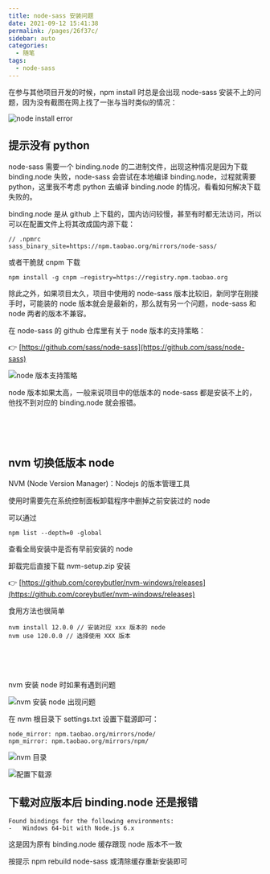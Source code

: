 ```yaml
---
title: node-sass 安装问题
date: 2021-09-12 15:41:38
permalink: /pages/26f37c/
sidebar: auto
categories: 
  - 随笔
tags: 
  - node-sass
---
```


在参与其他项目开发的时候，npm install 时总是会出现 node-sass 安装不上的问题，因为没有截图在网上找了一张与当时类似的情况：

![node install error](/img/1631461458832.PNG)

## 提示没有 python

node-sass 需要一个 binding.node 的二进制文件，出现这种情况是因为下载 binding.node 失败，node-sass 会尝试在本地编译 binding.node，过程就需要 python，这里我不考虑 python 去编译 binding.node 的情况，看看如何解决下载失败的。

binding.node 是从 github 上下载的，国内访问较慢，甚至有时都无法访问，所以可以在配置文件上将其改成国内源下载：

```
// .npmrc
sass_binary_site=https://npm.taobao.org/mirrors/node-sass/
```

或者干脆就 cnpm 下载

```
npm install -g cnpm –registry=https://registry.npm.taobao.org
```

除此之外，如果项目太久，项目中使用的 node-sass 版本比较旧，新同学在刚接手时，可能装的 node 版本就会是最新的，那么就有另一个问题，node-sass 和 node 两者的版本不兼容。

在 node-sass 的 github 仓库里有关于 node 版本的支持策略：

👉 [https://github.com/sass/node-sass](https://github.com/sass/node-sass)

![node 版本支持策略](/img/1631462591679.PNG)

node 版本如果太高，一般来说项目中的低版本的 node-sass 都是安装不上的，他找不到对应的 binding.node 就会报错。

<br/>
<br/>
<br/>

## nvm 切换低版本 node

NVM (Node Version Manager)：Nodejs 的版本管理工具

使用时需要先在系统控制面板卸载程序中删掉之前安装过的 node

可以通过

```
npm list --depth=0 -global
```

查看全局安装中是否有早前安装的 node

卸载完后直接下载 nvm-setup.zip 安装

👉 [https://github.com/coreybutler/nvm-windows/releases](https://github.com/coreybutler/nvm-windows/releases)

食用方法也很简单

```
nvm install 12.0.0 // 安装对应 xxx 版本的 node
nvm use 120.0.0 // 选择使用 XXX 版本
```

<br/>
<br/>
<br/>

nvm 安装 node 时如果有遇到问题

![nvm 安装 node 出现问题](/img/1631463682775.PNG)

在 nvm 根目录下 settings.txt 设置下载源即可：

```
node_mirror: npm.taobao.org/mirrors/node/
npm_mirror: npm.taobao.org/mirrors/npm/
```

![nvm 目录](/img/1631463819781.PNG)

![配置下载源](/img/1631463879195.PNG)

## 下载对应版本后 binding.node 还是报错

```
Found bindings for the following environments:
-   Windows 64-bit with Node.js 6.x
```

这是因为原有 binding.node 缓存跟现 node 版本不一致

按提示 npm rebuild node-sass 或清除缓存重新安装即可

